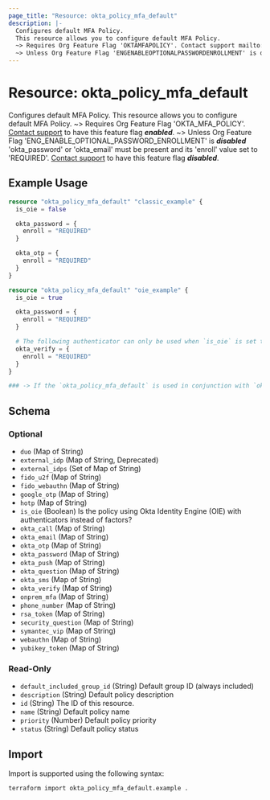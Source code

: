 ```yaml
---
page_title: "Resource: okta_policy_mfa_default"
description: |-
  Configures default MFA Policy.
  This resource allows you to configure default MFA Policy.
  ~> Requires Org Feature Flag 'OKTAMFAPOLICY'. Contact support mailto:dev-inquiries@okta.com to have this feature flag enabled.
  ~> Unless Org Feature Flag 'ENGENABLEOPTIONALPASSWORDENROLLMENT' is disabled 'oktapassword' or 'oktaemail' must be present and its 'enroll' value set to 'REQUIRED'. Contact support mailto:dev-inquiries@okta.com to have this feature flag disabled.
---
```


# Resource: okta_policy_mfa_default

Configures default MFA Policy.
This resource allows you to configure default MFA Policy.
~> Requires Org Feature Flag 'OKTA_MFA_POLICY'. [Contact support](mailto:dev-inquiries@okta.com) to have this feature flag ***enabled***.
~> Unless Org Feature Flag 'ENG_ENABLE_OPTIONAL_PASSWORD_ENROLLMENT' is ***disabled*** 'okta_password' or 'okta_email' must be present and its 'enroll' value set to 'REQUIRED'. [Contact support](mailto:dev-inquiries@okta.com) to have this feature flag ***disabled***.

## Example Usage

```terraform
resource "okta_policy_mfa_default" "classic_example" {
  is_oie = false

  okta_password = {
    enroll = "REQUIRED"
  }

  okta_otp = {
    enroll = "REQUIRED"
  }
}

resource "okta_policy_mfa_default" "oie_example" {
  is_oie = true

  okta_password = {
    enroll = "REQUIRED"
  }

  # The following authenticator can only be used when `is_oie` is set to true
  okta_verify = {
    enroll = "REQUIRED"
  }
}

### -> If the `okta_policy_mfa_default` is used in conjunction with `okta_policy_mfa` resources, ensure to use a `depends_on` attribute for the default policy to ensure that all other policies are created/updated first such that the `priority` field can be appropriately computed on the first plan/apply.
```

<!-- schema generated by tfplugindocs -->
## Schema

### Optional

- `duo` (Map of String)
- `external_idp` (Map of String, Deprecated)
- `external_idps` (Set of Map of String)
- `fido_u2f` (Map of String)
- `fido_webauthn` (Map of String)
- `google_otp` (Map of String)
- `hotp` (Map of String)
- `is_oie` (Boolean) Is the policy using Okta Identity Engine (OIE) with authenticators instead of factors?
- `okta_call` (Map of String)
- `okta_email` (Map of String)
- `okta_otp` (Map of String)
- `okta_password` (Map of String)
- `okta_push` (Map of String)
- `okta_question` (Map of String)
- `okta_sms` (Map of String)
- `okta_verify` (Map of String)
- `onprem_mfa` (Map of String)
- `phone_number` (Map of String)
- `rsa_token` (Map of String)
- `security_question` (Map of String)
- `symantec_vip` (Map of String)
- `webauthn` (Map of String)
- `yubikey_token` (Map of String)

### Read-Only

- `default_included_group_id` (String) Default group ID (always included)
- `description` (String) Default policy description
- `id` (String) The ID of this resource.
- `name` (String) Default policy name
- `priority` (Number) Default policy priority
- `status` (String) Default policy status

## Import

Import is supported using the following syntax:

```shell
terraform import okta_policy_mfa_default.example .
```
